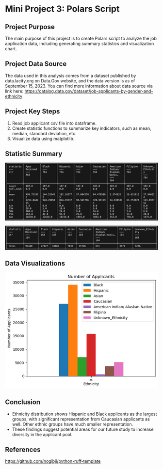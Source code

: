

# Mini Project 3: Polars Script

## Project Purpose
The main purpose of this project is to create Polars script to analyze the job application data, including generating summary statistics and visualization chart.


## Project Data Source
The data used in this analysis comes from a dataset published by data.lacity.org on Data.Gov website, and the data version is as of September 15, 2023. You can find more information about data source via link here: https://catalog.data.gov/dataset/job-applicants-by-gender-and-ethnicity 

## Project Key Steps
1. Read job applicant csv file into dataframe.
2. Create statistic functions to summarize key indicators, such as mean, median, standard deviation, etc.
3. Visualize data using matplotlib.


## Statistic Summary 
![alt text](image-6.png)

![alt text](image-7.png)

## Data Visualizations
![alt text](image-2.png)

## Conclusion
- Ethnicity distribution shows Hispanic and Black applicants as the largest groups, with significant representation from Caucasian applicants as well. Other ethnic groups have much smaller representation.
- These findings suggest potential areas for our future study to increase diversity in the applicant pool.

## References
https://github.com/nogibjj/python-ruff-template
